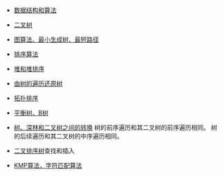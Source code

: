 - [数据结构和算法](https://github.com/kdn251/interviews/blob/master/README-zh-cn.md)
- [二叉树](http://www.cnblogs.com/idorax/p/6441043.html)
- [图算法、最小生成树、最短路径](https://my.oschina.net/hnuweiwei/blog/306435)
- [排序算法](https://github.com/francistao/LearningNotes/blob/master/Part3/Algorithm/Sort/%E9%9D%A2%E8%AF%95%E4%B8%AD%E7%9A%84%2010%20%E5%A4%A7%E6%8E%92%E5%BA%8F%E7%AE%97%E6%B3%95%E6%80%BB%E7%BB%93.md)
- [堆和堆排序](https://blog.csdn.net/morewindows/article/details/6709644)
- [由树的遍历还原树](https://blog.csdn.net/u013630349/article/details/47946053)
- [拓扑排序](https://blog.csdn.net/lisonglisonglisong/article/details/45543451)
- [平衡树、B树](https://zhuanlan.zhihu.com/p/27700617)
- [树、深林和二叉树之间的转换](https://www.cnblogs.com/zhuyf87/archive/2012/11/04/2753950.html)
树的前序遍历和其二叉树的前序遍历相同。
树的后续遍历和其二叉树的中序遍历相同。

- [二叉排序树](https://blog.csdn.net/yixianfeng41/article/details/52802855)查找和插入
- [KMP算法，字符匹配算法](https://kb.cnblogs.com/page/176818/)
